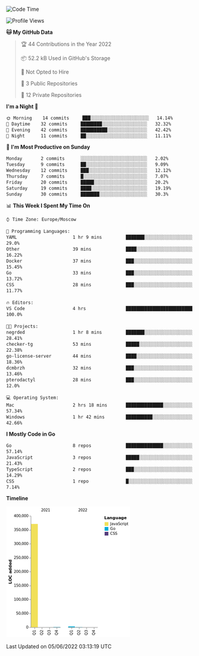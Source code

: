 <!--START_SECTION:waka-->
![Code Time](http://img.shields.io/badge/Code%20Time-322%20hrs%2013%20mins-blue)

![Profile Views](http://img.shields.io/badge/Profile%20Views-0-blue)

**🐱 My GitHub Data** 

> 🏆 44 Contributions in the Year 2022
 > 
> 📦 52.2 kB Used in GitHub's Storage 
 > 
> 🚫 Not Opted to Hire
 > 
> 📜 3 Public Repositories 
 > 
> 🔑 12 Private Repositories  
 > 
**I'm a Night 🦉** 

```text
🌞 Morning    14 commits     ███░░░░░░░░░░░░░░░░░░░░░░   14.14% 
🌆 Daytime    32 commits     ████████░░░░░░░░░░░░░░░░░   32.32% 
🌃 Evening    42 commits     ██████████░░░░░░░░░░░░░░░   42.42% 
🌙 Night      11 commits     ██░░░░░░░░░░░░░░░░░░░░░░░   11.11%

```
📅 **I'm Most Productive on Sunday** 

```text
Monday       2 commits      ░░░░░░░░░░░░░░░░░░░░░░░░░   2.02% 
Tuesday      9 commits      ██░░░░░░░░░░░░░░░░░░░░░░░   9.09% 
Wednesday    12 commits     ███░░░░░░░░░░░░░░░░░░░░░░   12.12% 
Thursday     7 commits      █░░░░░░░░░░░░░░░░░░░░░░░░   7.07% 
Friday       20 commits     █████░░░░░░░░░░░░░░░░░░░░   20.2% 
Saturday     19 commits     ████░░░░░░░░░░░░░░░░░░░░░   19.19% 
Sunday       30 commits     ███████░░░░░░░░░░░░░░░░░░   30.3%

```


📊 **This Week I Spent My Time On** 

```text
⌚︎ Time Zone: Europe/Moscow

💬 Programming Languages: 
YAML                     1 hr 9 mins         ███████░░░░░░░░░░░░░░░░░░   29.0% 
Other                    39 mins             ████░░░░░░░░░░░░░░░░░░░░░   16.22% 
Docker                   37 mins             ███░░░░░░░░░░░░░░░░░░░░░░   15.45% 
Go                       33 mins             ███░░░░░░░░░░░░░░░░░░░░░░   13.72% 
CSS                      28 mins             ███░░░░░░░░░░░░░░░░░░░░░░   11.77%

🔥 Editors: 
VS Code                  4 hrs               █████████████████████████   100.0%

🐱‍💻 Projects: 
negrded                  1 hr 8 mins         ███████░░░░░░░░░░░░░░░░░░   28.41% 
checker-tg               53 mins             █████░░░░░░░░░░░░░░░░░░░░   22.38% 
go-license-server        44 mins             ████░░░░░░░░░░░░░░░░░░░░░   18.36% 
dcmbrzh                  32 mins             ███░░░░░░░░░░░░░░░░░░░░░░   13.46% 
pterodactyl              28 mins             ███░░░░░░░░░░░░░░░░░░░░░░   12.0%

💻 Operating System: 
Mac                      2 hrs 18 mins       ██████████████░░░░░░░░░░░   57.34% 
Windows                  1 hr 42 mins        ██████████░░░░░░░░░░░░░░░   42.66%

```

**I Mostly Code in Go** 

```text
Go                       8 repos             ██████████████░░░░░░░░░░░   57.14% 
JavaScript               3 repos             █████░░░░░░░░░░░░░░░░░░░░   21.43% 
TypeScript               2 repos             ███░░░░░░░░░░░░░░░░░░░░░░   14.29% 
CSS                      1 repo              █░░░░░░░░░░░░░░░░░░░░░░░░   7.14%

```


**Timeline**

![Chart not found](https://raw.githubusercontent.com/jeezft/jeezft/main/charts/bar_graph.png) 


 Last Updated on 05/06/2022 03:13:19 UTC
<!--END_SECTION:waka-->
